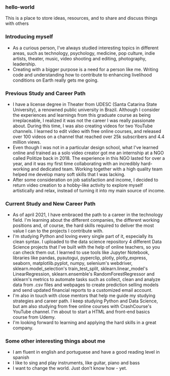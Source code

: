 ### hello-world ###

This is a place to store ideas, resources, and to share and discuss things with others


### Introducing myself ###

- As a curious person, I've always studied interesting topics in different areas, such as technology, psychology, medicine, pop culture, indie artists, theater, music, video shooting and editing, photography, leadership.
- Creating with a bigger purpose is a need for a person like me. Writing code and understanding how to contribute to enhancing livelihood conditions on Earth really gets me going.


### Previous Study and Career Path ###

- I have a license degree in Theater from UDESC (Santa Catarina State University), a renowned public university in Brazil. Although I consider the experiences and learnings from this graduate course as being irreplaceable, I realized it was not the career I was really passionate about. During this time, I was also creating videos for two YouTube channels. I learned to edit video with free online courses, and released over 100 videos on a channel that reached over 25k subscribers and 4.4 million views. 
- Even though I was not in a particular design school, what I've learned online and trained as a solo video creator got me an internship at a NGO called Politize back in 2018. The experience in this NGO lasted for over a year, and it was my first time collaborating with an incredibly hard-working and dedicated team. Working together with a high quality team helped me develop many soft skills that I was lacking.
- After some consideration on job satisfaction and income, I decided to return video creation to a hobby-like activity to explore myself artistically and relax, instead of turning it into my main source of income.


### Current Study and New Career Path ###

- As of april 2021, I have embraced the path to a career in the technology field. I'm learning about the different companies, the different working positions and, of course, the hard skills required to deliver the most value I can to the projects I contribute with.
- I'm studying Python and loving every single part of it, especially its clean syntax. I uploaded to the data science repository 4 different Data Science projects that I've built with the help of online teachers, so you can check them out. I learned to use tools like Jupyter Notebook, libraries like pandas, pyautogui, pyperclip, plotly, plotly_express, seaborn, matplotlib.pyplot, numpy, selenium's webdriver, sklearn.model_selection's train_test_split, sklearn.linear_model's LinearRegression, sklearn.ensemble's RandomForestRegressor and sklearn's metrics to automate tasks such as collect, clean and analyze data from .csv files and webpages to create prediction selling models and send updated financial reports to a customized email account.
- I'm also in touch with close mentors that help me guide my studying strategies and career path. I keep studying Python and Data Science, but am also studying from free online courses with CrashCourse's YouTube channel. I'm about to start a HTML and front-end basics course from Udemy. 
- I'm looking forward to learning and applying the hard skills in a great company.
   

### Some other interesting things about me ###

- I am fluent in english and portuguese and have a good reading level in spanish
- I like to sing and play instruments, like guitar, piano and bass
- I want to change the world. Just don't know how - yet.
